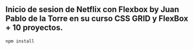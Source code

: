

## Inicio de sesion de Netflix con Flexbox by Juan Pablo de la Torre en su curso CSS GRID y FlexBox + 10 proyectos.

```
npm install

```